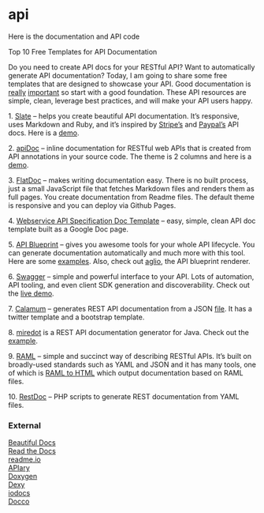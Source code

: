 # api
Here is the documentation and API code


Top 10 Free Templates for API Documentation


<p>Do you need to create API docs for your RESTful API?  Want to automatically generate API documentation? Today, I am going to share some free templates that are designed to showcase your API.  Good documentation is <a href="http://blog.parse.com/learn/engineering/designing-great-api-docs/">really</a> <a href="http://bradfults.com/the-best-api-documentation/">important</a> so start with a good foundation.  These API resources are simple, clean, leverage best practices, and will make your API users happy.<br>
<span id="more-5920"></span></p>
<p>1. <a href="https://github.com/tripit/slate">Slate</a> – helps you create beautiful API documentation. It’s responsive, uses Markdown and Ruby, and it’s inspired by <a href="https://stripe.com/docs/api">Stripe’s</a> and <a href="https://developer.paypal.com/webapps/developer/docs/api/">Paypal’s</a> API docs.  Here is a <a href="http://tripit.github.io/slate/">demo</a>.</p>
<p>2. <a href="http://apidocjs.com/">apiDoc</a> – inline documentation for RESTful web APIs that is created from API annotations in your source code.  The theme is 2 columns and here is a <a href="http://apidocjs.com/example_basic/">demo</a>.</p>
<p>3. <a href="http://ricostacruz.com/flatdoc/">FlatDoc</a> – makes writing documentation easy.  There is no built process, just a small JavaScript file that fetches Markdown files and renders them as full pages. You create documentation from Readme files. The default theme is responsive and you can deploy via Github Pages.</p>
<p>4. <a href="https://docs.google.com/document/d/1HSQ3Fe77hnthw8hizqvXJU-qGEPHavMkctvCCadkVbY/edit?pli=1">Webservice API Specification Doc Template</a> – easy, simple, clean API doc template built as a Google Doc page.</p>
<p>5. <a href="https://apiblueprint.org/">API Blueprint</a> – gives you awesome tools for your whole API lifecycle. You can generate documentation automatically and much more with this tool. Here are some <a href="https://github.com/apiaryio/api-blueprint/tree/master/examples">examples</a>. Also, check out <a href="https://github.com/danielgtaylor/aglio">aglio</a>, the API blueprint renderer.</p>
<p>6. <a href="http://swagger.io/">Swagger</a> – simple and powerful interface to your API. Lots of automation, API tooling, and even client SDK generation and discoverability. Check out the <a href="http://petstore.swagger.io/">live demo</a>.</p>
<p>7. <a href="https://github.com/malachheb/calamum">Calamum</a> – generates REST API documentation from a JSON <a href="https://github.com/malachheb/calamum/blob/master/sample/sample.json">file</a>. It has a twitter template and a bootstrap template.</p>
<p>8. <a href="http://www.miredot.com/">miredot</a> is a REST API documentation generator for Java. Check out the <a href="http://www.miredot.com/exampledocs/">example</a>.</p>
<p>9. <a href="http://raml.org/">RAML</a> – simple and succinct way of describing RESTful APIs.  It’s built on broadly-used standards such as YAML and JSON and it has many tools, one of which is <a href="https://github.com/kevinrenskers/raml2html">RAML to HTML</a> which output documentation based on RAML files.</p>
<p>10. <a href="https://github.com/rjha/restdoc">RestDoc</a> – PHP scripts to generate REST documentation from YAML files.</p>
<h3>External</h3>
<p><a href="https://github.com/PharkMillups/beautiful-docs">Beautiful Docs</a><br>
<a href="https://readthedocs.org/">Read the Docs</a><br>
<a href="https://readme.io/">readme.io</a><br>
<a href="https://apiary.io/">APIary</a><br>
<a href="http://www.stack.nl/~dimitri/doxygen/">Doxygen</a><br>
<a href="http://www.dexy.it/">Dexy</a><br>
<a href="https://github.com/mashery/iodocs">iodocs</a><br>
<a href="http://jashkenas.github.io/docco/">Docco</a></p>

